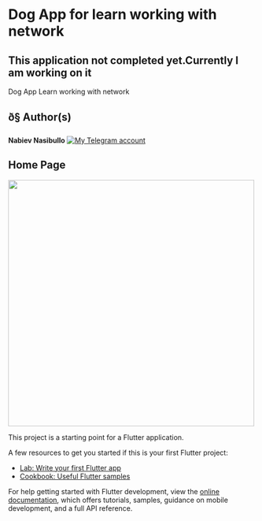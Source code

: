 # Dog App for learn working with network 

## This application not completed yet.Currently I am working on it
Dog App Learn working with network

## ð§ Author(s)
**Nabiev Nasibullo** [![My Telegram account](https://upload.wikimedia.org/wikipedia/commons/thumb/8/83/Telegram_2019_Logo.svg/640px-Telegram_2019_Logo.svg.png/connect/@f19012022_N.svg?style=social)](@f19012022_N) 

## Home Page
<img src="screens/favorite_page.png" height="500em" />



This project is a starting point for a Flutter application.

A few resources to get you started if this is your first Flutter project:

- [Lab: Write your first Flutter app](https://docs.flutter.dev/get-started/codelab)
- [Cookbook: Useful Flutter samples](https://docs.flutter.dev/cookbook)

For help getting started with Flutter development, view the
[online documentation](https://docs.flutter.dev/), which offers tutorials,
samples, guidance on mobile development, and a full API reference.
